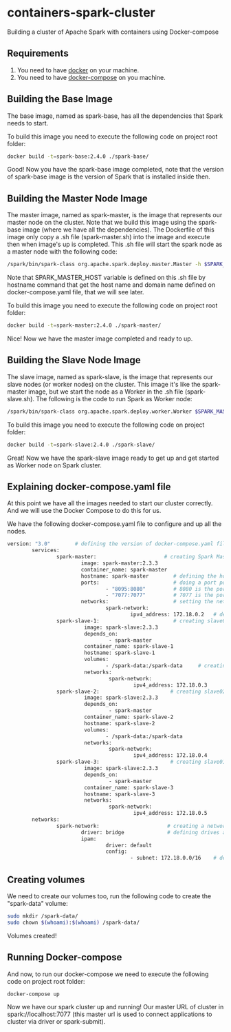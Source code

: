 # containers-spark-cluster

Building a cluster of Apache Spark with containers using Docker-compose

## Requirements

1) You need to have [docker](https://docs.docker.com/install/) on your machine.
2) You need to have [docker-compose](https://docs.docker.com/compose/install/) on you machine.

## Building the Base Image

The base image, named as spark-base, has all the dependencies that Spark needs to start.

To build this image you need to execute the following code on project root folder:

```bash
docker build -t=spark-base:2.4.0 ./spark-base/
```

Good! Now you have the spark-base image completed, note that the version of spark-base image is the version of Spark that is installed inside then.

## Building the Master Node Image

The master image, named as spark-master, is the image that represents our master node on the cluster. Note that we build this image using the spark-base image (where we have all the dependencies). The Dockerfile of this image only copy a .sh file (spark-master.sh) into the image and execute then when image's up is completed. This .sh file will start the spark node as a master node with the following code:

```bash
/spark/bin/spark-class org.apache.spark.deploy.master.Master -h $SPARK_MASTER_HOST
```
Note that SPARK_MASTER_HOST variable is defined on this .sh file by hostname command that get the host name and domain name defined on docker-compose.yaml file, that we will see later.

To build this image you need to execute the following code on project root folder:
```bash
docker build -t=spark-master:2.4.0 ./spark-master/
```

Nice! Now we have the master image completed and ready to up.

## Building the Slave Node Image

The slave image, named as spark-slave, is the image that represents our slave nodes (or worker nodes) on the cluster. This image it's like the spark-master image, but we start the node as a Worker in the .sh file (spark-slave.sh). The following is the code to run Spark as Worker node:
```bash
/spark/bin/spark-class org.apache.spark.deploy.worker.Worker $SPARK_MASTER_HOST
```

To build this image you need to execute the following code on project folder:
```bash
docker build -t=spark-slave:2.4.0 ./spark-slave/
```
Great! Now we have the spark-slave image ready to get up and get started as Worker node on Spark cluster.

## Explaining docker-compose.yaml file

At this point we have all the images needed to start our cluster correctly. And we will use the Docker Compose to do this for us.

We have the following docker-compose.yaml file to configure and up all the nodes.

```bash
version: "3.0"        # defining the version of docker-compose.yaml file format
        services:
                spark-master:                      # creating Spark Master node using spark-master image
                        image: spark-master:2.3.3        
                        container_name: spark-master
                        hostname: spark-master        # defining the host name and domain name of this node
                        ports:                        # doing a port pointing from host to node (this allows us to connect to cluster using host IP)
                                - "8095:8080"         # 8080 is the port of UI of Spark Master node, and we can acces then using our 8095 localhost port
                                - "7077:7077"         # 7077 is the port to access the Master Node via spark-shell and submit your applications to the cluster.    
                        networks:                     # setting the network used.
                                spark-network:
                                        ipv4_address: 172.18.0.2   # defining a static ipv4 address respecting the subnet rule defined to this network
                spark-slave-1:                        # creating slave01.
                         image: spark-slave:2.3.3
                         depends_on:
                                 - spark-master
                         container_name: spark-slave-1
                         hostname: spark-slave-1
                         volumes:
                                - /spark-data:/spark-data     # creating this volume to read host files in this volume inside cluster.
                         networks:
                                 spark-network:
                                         ipv4_address: 172.18.0.3
                spark-slave-2:                       # creating slave02.
                         image: spark-slave:2.3.3
                         depends_on:
                                 - spark-master
                         container_name: spark-slave-2
                         hostname: spark-slave-2
                         volumes:
                                - /spark-data:/spark-data
                         networks:
                                 spark-network:
                                         ipv4_address: 172.18.0.4
                spark-slave-3:                       # creating slave01.
                         image: spark-slave:2.3.3
                         depends_on:
                                 - spark-master
                         container_name: spark-slave-3
                         hostname: spark-slave-3
                         networks:
                                 spark-network:
                                         ipv4_address: 172.18.0.5
        networks:
                spark-network:                      # creating a network.
                        driver: bridge              # defining drives as "bridge" where is created a private network between host and containers. If your spark application is running in other container then you need to use this network to connect to cluster. Example: docker run [OPTIONS] --network="cluster_spark_spark-network" [IMAGE]
                        ipam:
                                driver: default
                                config:
                                        - subnet: 172.18.0.0/16    # defining a subnet to this network
```

## Creating volumes

We need to create our volumes too, run the following code to create the "spark-data" volume:

```bash
sudo mkdir /spark-data/
sudo chown $(whoami):$(whoami) /spark-data/
```

Volumes created!

## Running Docker-compose

And now, to run our docker-compose we need to execute the following code on project root folder:

```bash
docker-compose up
```

Now we have our spark cluster up and running! 
Our master URL of cluster in spark://localhost:7077 (this master url is used to connect applications to cluster via driver or spark-submit).
